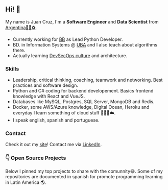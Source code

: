 ## Hi! 👋

My name is Juan Cruz, I'm a **Software Engineer** and **Data Scientist** from [Argentina](https://www.google.com.ar/maps/place/Argentina/)[🧉](https://en.wikipedia.org/wiki/Mate_(drink))[🍷](https://www.google.com.ar/maps/place/Mendoza)[⚽](https://www.youtube.com/watch?v=oqR-1aQVBeQ).

- Currently working for [BB](https://bb.vision/) as Lead Python Developer.
- BD. in Information Systems @ [UBA](https://www.uba.ar/) and I also teach about algorithms there.
- Actually learning [DevSecOps culture](https://devsecops-latam.org/) and architecture.

### Skills
- Leadership, critical thinking, coaching, teamwork and networking. Best practices and software design.
- Python and C# coding for backend developement. Basics frontend knowledge with React and VueJS.
- Databases like MySQL, Postgres, SQL Server, MongoDB and Redis.
- Docker, some AWS/Azure knowledge, Digital Ocean, Heroku and everyday I learn something of cloud stuff 🧑🏻‍💻☁️.
- I speak english, spanish and portuguese.

### Contact
Check it out my [site](https://juancruzromero.github.io/)! Contact me via [LinkedIn](https://www.linkedin.com/in/juancruzromero/).

### 👇 Open Source Projects
Below I pinned my top projects to share with the comunnity😄. Some of my repositories are documented in spanish for promote programming learning in Latin America 🌎.
